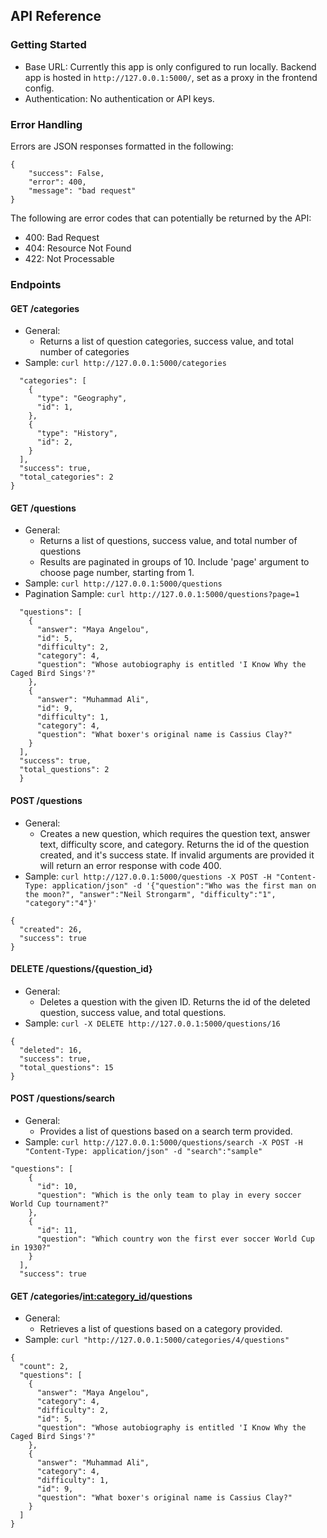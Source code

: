 ## API Reference

### Getting Started
- Base URL: Currently this app is only configured to run locally. Backend app is hosted in `http://127.0.0.1:5000/`, set as a proxy in the frontend config. 
- Authentication: No authentication or API keys.

### Error Handling
Errors are JSON responses formatted in the following:
```
{
    "success": False, 
    "error": 400,
    "message": "bad request"
}
```
The following are error codes that can potentially be returned by the API:
- 400: Bad Request
- 404: Resource Not Found
- 422: Not Processable 

### Endpoints 
#### GET /categories
- General:
    - Returns a list of question categories, success value, and total number of categories
- Sample: `curl http://127.0.0.1:5000/categories`

``` {
  "categories": [
    {
      "type": "Geography",
      "id": 1,
    },
    {
      "type": "History",
      "id": 2,
    }
  ],
  "success": true,
  "total_categories": 2
}
```

#### GET /questions
- General:
    - Returns a list of questions, success value, and total number of questions
    - Results are paginated in groups of 10. Include 'page' argument to choose page number, starting from 1. 
- Sample: `curl http://127.0.0.1:5000/questions`
- Pagination Sample: `curl http://127.0.0.1:5000/questions?page=1`

``` {
  "questions": [
    {
      "answer": "Maya Angelou",
      "id": 5,
      "difficulty": 2,
      "category": 4,
      "question": "Whose autobiography is entitled 'I Know Why the Caged Bird Sings'?"
    },
    {
      "answer": "Muhammad Ali",
      "id": 9,
      "difficulty": 1,
      "category": 4,
      "question": "What boxer's original name is Cassius Clay?"
    }
  ],
  "success": true,
  "total_questions": 2
  }
```

#### POST /questions
- General:
    - Creates a new question, which requires the question text, answer text, difficulty score, and category. Returns the id of the question created, and it's success state. If invalid arguments are provided it will return an error response with code 400.
- Sample: `curl http://127.0.0.1:5000/questions -X POST -H "Content-Type: application/json" -d '{"question":"Who was the first man on the moon?", "answer":"Neil Strongarm", "difficulty":"1", "category":"4"}'`
```
{
  "created": 26,
  "success": true
}
```
#### DELETE /questions/{question_id}
- General:
    - Deletes a question with the given ID. Returns the id of the deleted question, success value, and total questions.
- Sample: `curl -X DELETE http://127.0.0.1:5000/questions/16`
```
{
  "deleted": 16,
  "success": true,
  "total_questions": 15
}
```
#### POST /questions/search
- General:
    - Provides a list of questions based on a search term provided.
- Sample: `curl http://127.0.0.1:5000/questions/search -X POST -H "Content-Type: application/json" -d "search":"sample"`
```
"questions": [
    {
      "id": 10,
      "question": "Which is the only team to play in every soccer World Cup tournament?"
    },
    {
      "id": 11,
      "question": "Which country won the first ever soccer World Cup in 1930?"
    }
  ],
  "success": true
```

#### GET /categories/<int:category_id>/questions
- General:
    - Retrieves a list of questions based on a category provided.
- Sample: `curl "http://127.0.0.1:5000/categories/4/questions"`
```
{
  "count": 2,
  "questions": [
    {
      "answer": "Maya Angelou",
      "category": 4,
      "difficulty": 2,
      "id": 5,
      "question": "Whose autobiography is entitled 'I Know Why the Caged Bird Sings'?"
    },
    {
      "answer": "Muhammad Ali",
      "category": 4,
      "difficulty": 1,
      "id": 9,
      "question": "What boxer's original name is Cassius Clay?"
    }
  ]
}
```